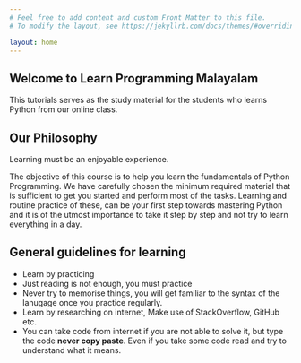 ```yaml
---
# Feel free to add content and custom Front Matter to this file.
# To modify the layout, see https://jekyllrb.com/docs/themes/#overriding-theme-defaults

layout: home
---
```

## Welcome to Learn Programming Malayalam
This tutorials serves as the study material for the students who learns Python from our online class.

## Our Philosophy
Learning must be an enjoyable experience. 

The objective of this course is to help you learn the fundamentals of Python Programming. We have carefully chosen the minimum required material that is sufficient to get you started and perform most of the tasks. Learning and routine practice of these, can be your first step towards mastering Python and it is of the utmost importance to take it step by step and not try to learn everything in a day.

## General guidelines for learning
* Learn by practicing
* Just reading is not enough, you must practice
* Never try to memorise things, you will get familiar to the syntax of
 the lanugage once you practice regularly.
* Learn by researching on internet, Make use of StackOverflow, GitHub etc.
* You can take code from internet if you are not able to solve it, but type the code **never copy paste**. Even if you take some code read and try to understand what it means.
